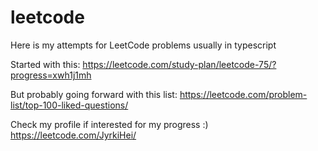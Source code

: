 # leetcode
Here is my attempts for LeetCode problems usually in typescript

Started with this: https://leetcode.com/study-plan/leetcode-75/?progress=xwh1j1mh

But probably going forward with this list: https://leetcode.com/problem-list/top-100-liked-questions/

Check my profile if interested for my progress :)
https://leetcode.com/JyrkiHei/